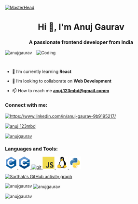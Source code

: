 [![MasterHead](https://img.freepik.com/premium-vector/colorful-banner-with-hands-working-computer-different-electronic-gadgets-devices-symbols-programming-software-development-program-coding_198278-4192.jpg?w=1380)](https://github.com/amanyddv)

<h1 align="center">Hi 👋, I'm Anuj Gaurav</h1>
<h3 align="center">A passionate frontend developer from India</h3>
<img align="right" alt="Coding" width="400" src="https://cdn.dribbble.com/users/1162077/screenshots/3848914/programmer.gif">

<p align="left"> <img src="https://komarev.com/ghpvc/?username=anujgaurav&label=Profile%20views&color=0e75b6&style=flat" alt="anujgaurav" /> </p>

<p align="left"> <a href="https://twitter.com/AnujGaurav17" target="blank"><img src="https://img.shields.io/twitter/follow/?logo=twitter&style=for-the-badge" alt="" /></a> </p>

- 🌱 I’m currently learning **React**

- 👯 I’m looking to collaborate on **Web Development**

- 📫 How to reach me **anuj.123mbd@gmail.comm**


<h3 align="left">Connect with me:</h3>
<p align="left">
<a href="https://www.linkedin.com/in/anuj-gaurav-9b9195217/ " target="blank"><img align="center" src="https://raw.githubusercontent.com/rahuldkjain/github-profile-readme-generator/master/src/images/icons/Social/linked-in-alt.svg" alt=" https://www.linkedin.com/in/anuj-gaurav-9b9195217/" height="30" width="40" /></a>

<a href="https://www.hackerrank.com/anuj_123mbd" target="blank"><img align="center" src="https://raw.githubusercontent.com/rahuldkjain/github-profile-readme-generator/master/src/images/icons/Social/hackerrank.svg" alt="anuj_123mbd" height="30" width="40" /></a>
  

  
<a href="https://leetcode.com/anujgaurav/" target="blank"><img align="center" src="https://raw.githubusercontent.com/rahuldkjain/github-profile-readme-generator/master/src/images/icons/Social/leet-code.svg" alt="anujgaurav" height="30" width="40" /></a>
</p>

<h3 align="left">Languages and Tools:</h3>
<p align="left"> <a href="https://www.cprogramming.com/" target="_blank" rel="noreferrer"> <img src="https://raw.githubusercontent.com/devicons/devicon/master/icons/c/c-original.svg" alt="c" width="40" height="40"/> </a> <a href="https://www.w3schools.com/cpp/" target="_blank" rel="noreferrer"> <img src="https://raw.githubusercontent.com/devicons/devicon/master/icons/cplusplus/cplusplus-original.svg" alt="cplusplus" width="40" height="40"/> </a> <a href="https://git-scm.com/" target="_blank" rel="noreferrer"> <img src="https://www.vectorlogo.zone/logos/git-scm/git-scm-icon.svg" alt="git" width="40" height="40"/> </a> <a href="https://developer.mozilla.org/en-US/docs/Web/JavaScript" target="_blank" rel="noreferrer"> <img src="https://raw.githubusercontent.com/devicons/devicon/master/icons/javascript/javascript-original.svg" alt="javascript" width="40" height="40"/> </a> <a href="https://www.linux.org/" target="_blank" rel="noreferrer"> <img src="https://raw.githubusercontent.com/devicons/devicon/master/icons/linux/linux-original.svg" alt="linux" width="40" height="40"/> </a> <a href="https://www.python.org" target="_blank" rel="noreferrer"> <img src="https://raw.githubusercontent.com/devicons/devicon/master/icons/python/python-original.svg" alt="python" width="40" height="40"/> </a> </p>

[![Sarthak's GitHub activity graph](https://activity-graph.herokuapp.com/graph?username=anujgaurav&&theme=xcode)](https://github.com/anujgaurav)

<p><img align="left" src="https://github-readme-stats.vercel.app/api/top-langs?username=anujgaurav&show_icons=true&locale=en&layout=compact" alt="anujgaurav" /></p>











<p>&nbsp;<img align="center" src="https://github-readme-stats.vercel.app/api?username=anujgaurav&show_icons=true&locale=en" alt="anujgaurav" /></p>

<p><img align="center" src="https://github-readme-streak-stats.herokuapp.com/?user=anujgaurav&" alt="anujgaurav" /></p>
